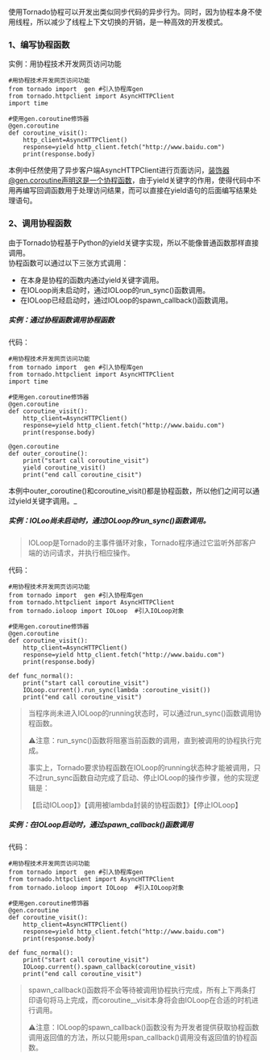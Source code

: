 使用Tornado协程可以开发出类似同步代码的异步行为。同时，因为协程本身不使用线程，所以减少了线程上下文切换的开销，是一种高效的开发模式。

### 1、编写协程函数

实例：用协程技术开发网页访问功能

```
#用协程技术开发网页访问功能
from tornado import  gen #引入协程库gen
from tornado.httpclient import AsyncHTTPClient
import time

#使用gen.coroutine修饰器
@gen.coroutine
def coroutine_visit():
    http_client=AsyncHTTPClient()
    response=yield http_client.fetch("http://www.baidu.com")
    print(response.body)
```

本例中任然使用了异步客户端AsyncHTTPClient进行页面访问，装饰器@gen.coroutine声明这是一个协程函数，由于yield关键字的作用，使得代码中不用再编写回调函数用于处理访问结果，而可以直接在yield语句的后面编写结果处理语句。

### 2、调用协程函数

由于Tornado协程基于Python的yield关键字实现，所以不能像普通函数那样直接调用。  
协程函数可以通过以下三张方式调用：

* 在本身是协程的函数内通过yield关键字调用。
* 在IOLoop尚未启动时，通过IOLoop的run\_sync\(\)函数调用。
* 在IOLoop已经启动时，通过IOLoop的spawn\_callback\(\)函数调用。

##### 实例：通过协程函数调用协程函数

代码：

```
#用协程技术开发网页访问功能
from tornado import  gen #引入协程库gen
from tornado.httpclient import AsyncHTTPClient
import time

#使用gen.coroutine修饰器
@gen.coroutine
def coroutine_visit():
    http_client=AsyncHTTPClient()
    response=yield http_client.fetch("http://www.baidu.com")
    print(response.body)

@gen.coroutine
def outer_coroutine():
    print("start call coroutine_visit")
    yield coroutine_visit()
    print("end call coroutine_cisit")
```

本例中outer_coroutine\(\)和coroutine\_visit\(\)都是协程函数，所以他们之间可以通过yield关键字调用。_

##### 实例：IOLoo尚未启动时，通过IOLoop的run\_sync\(\)函数调用。

> IOLoop是Tornado的主事件循环对象，Tornado程序通过它监听外部客户端的访问请求，并执行相应操作。

代码：

```
#用协程技术开发网页访问功能
from tornado import  gen #引入协程库gen
from tornado.httpclient import AsyncHTTPClient
from tornado.ioloop import IOLoop  #引入IOLoop对象

#使用gen.coroutine修饰器
@gen.coroutine
def coroutine_visit():
    http_client=AsyncHTTPClient()
    response=yield http_client.fetch("http://www.baidu.com")
    print(response.body)

def func_normal():
    print("start call coroutine_visit")
    IOLoop.current().run_sync(lambda :coroutine_visit())
    print("end call coroutine_visit")
```

> 当程序尚未进入IOLoop的running状态时，可以通过run\_sync\(\)函数调用协程函数。
>
> ⚠️注意：run\_sync\(\)函数将阻塞当前函数的调用，直到被调用的协程执行完成。
>
> 事实上，Tornado要求协程函数在IOLoop的running状态种才能被调用，只不过run\_sync函数自动完成了启动、停止IOLoop的操作步骤，他的实现逻辑是：
>
> 【启动IOLoop】》【调用被lambda封装的协程函数】》【停止IOLoop】

##### 实例：在IOLoop启动时，通过spawn\_callback\(\)函数调用

代码：

```
#用协程技术开发网页访问功能
from tornado import  gen #引入协程库gen
from tornado.httpclient import AsyncHTTPClient
from tornado.ioloop import IOLoop  #引入IOLoop对象

#使用gen.coroutine修饰器
@gen.coroutine
def coroutine_visit():
    http_client=AsyncHTTPClient()
    response=yield http_client.fetch("http://www.baidu.com")
    print(response.body)

def func_normal():
    print("start call coroutine_visit")
    IOLoop.current().spawn_callback(coroutine_visit)
    print("end call coroutine_visit")
```

> spawn\_callback\(\)函数将不会等待被调用协程执行完成，所有上下两条打印语句将马上完成，而coroutine\_\_visit本身将会由IOLoop在合适的时机进行调用。
>
> ⚠️注意：IOLoop的spawn_callback\(\)函数没有为开发者提供获取协程函数调用返回值的方法，所以只能用span_callback()调用没有返回值的协程函数。



